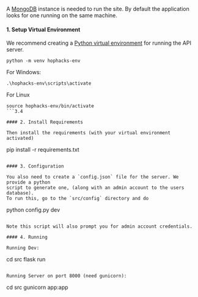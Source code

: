 A [MongoDB](https://docs.mongodb.com/manual/installation/) instance
is needed to run the site. By default the application looks for one
running on the same machine.

#### 1. Setup Virtual Environment

We recommend creating a [Python virtual environment](https://docs.python.org/3/tutorial/venv.html)
for running the API server.

```
python -m venv hophacks-env
```

For Windows:

```
.\hophacks-env\scripts\activate
```

For Linux

````
source hophacks-env/bin/activate
```3.4

#### 2. Install Requirements

Then install the requirements (with your virtual environment activated)

````

pip install -r requirements.txt

```

#### 3. Configuration

You also need to create a `config.json` file for the server. We provide a python
script to generate one, (along with an admin account to the users database).
To run this, go to the `src/config` directory and do

```

python config.py dev

```

Note this script will also prompt you for admin account credentials.

#### 4. Running

Running Dev:

```

cd src
flask run

```

Running Server on port 8000 (need gunicorn):

```

cd src
gunicorn app:app

```

```
